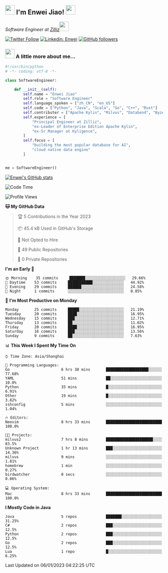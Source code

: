 <h2><img src="https://emojis.slackmojis.com/emojis/images/1531849430/4246/blob-sunglasses.gif?1531849430" width="30"/> I'm  Enwei Jiao! <img src="https://media.giphy.com/media/juBt25nT1KGys/giphy.gif" width=30> </h2>
<!-- <img align='right' src="https://media.giphy.com/media/M9gbBd9nbDrOTu1Mqx/giphy.gif" width="230"> -->
<p><em>Software Engineer at <a href="https://zilliz.com/">Zilliz</a><img src="https://media.giphy.com/media/WUlplcMpOCEmTGBtBW/giphy.gif" width="30"></em></p>

[![Twitter Follow](https://img.shields.io/twitter/follow/misteranmol?label=Follow)](https://twitter.com/intent/follow?screen_name=EnweiJiao)
[![Linkedin: Enwei](https://img.shields.io/badge/-enwei-blue?style=&logo=Linkedin&logoColor=white&link=https://www.linkedin.com/in/enwei-jiao-41192a97)](https://www.linkedin.com/in/enwei-jiao-41192a97/)
[![GitHub followers](https://img.shields.io/github/followers/jiaoew1991?label=Follow&style=social)](https://github.com/jiaoew1991)


### <img src="https://media.giphy.com/media/VgCDAzcKvsR6OM0uWg/giphy.gif" width="30"> A little more about me...  

```python
#!/usr/bin/python
# -*- coding: utf-8 -*-

class SoftwareEngineer:

    def __init__(self):
        self.name = "Enwei Jiao"
        self.role = "Software Engineer"
        self.language_spoken = ["zh_CN", "en_US"]
        self.code = ["Python", "Java", "Scala", "Go", "C++", "Rust"]
        self.contributer = ["Apache Kylin", "Milvus", "Databend", "Byzer-Lang"]
        self.experience = [
            "Principal Engineer at Zilliz",
            "ex-Leader of Enterprise Edition Apache Kylin",
            "ex-Sr Manager at Kyligence",
        ]
        self.focus = [
            "building the most popular database for AI",
            "cloud native data engine"
        ]


me = SoftwareEngineer()
```

[![Enwei's GitHub stats](https://github-readme-stats.vercel.app/api?username=jiaoew1991&count_private=true&show_icons=true)](https://github.com/jiaoew1991/jiaoew1991)

<!-- [![Top Langs](https://github-readme-stats.vercel.app/api/top-langs/?username=jiaoew1991&layout=compact)](https://github.com/jiaoew1991/jiaoew1991) -->

<!--START_SECTION:waka-->
![Code Time](http://img.shields.io/badge/Code%20Time-405%20hrs%206%20mins-blue)

![Profile Views](http://img.shields.io/badge/Profile%20Views-1-blue)

**🐱 My GitHub Data** 

> 🏆 5 Contributions in the Year 2023
 > 
> 📦 45.4 kB Used in GitHub's Storage 
 > 
> 🚫 Not Opted to Hire
 > 
> 📜 49 Public Repositories 
 > 
> 🔑 0 Private Repositories  
 > 
**I'm an Early 🐤** 

```text
🌞 Morning    35 commits     ███████░░░░░░░░░░░░░░░░░░   29.66% 
🌆 Daytime    53 commits     ███████████░░░░░░░░░░░░░░   44.92% 
🌃 Evening    29 commits     ██████░░░░░░░░░░░░░░░░░░░   24.58% 
🌙 Night      1 commits      ░░░░░░░░░░░░░░░░░░░░░░░░░   0.85%

```
📅 **I'm Most Productive on Monday** 

```text
Monday       25 commits     █████░░░░░░░░░░░░░░░░░░░░   21.19% 
Tuesday      20 commits     ████░░░░░░░░░░░░░░░░░░░░░   16.95% 
Wednesday    15 commits     ███░░░░░░░░░░░░░░░░░░░░░░   12.71% 
Thursday     13 commits     ██░░░░░░░░░░░░░░░░░░░░░░░   11.02% 
Friday       20 commits     ████░░░░░░░░░░░░░░░░░░░░░   16.95% 
Saturday     16 commits     ███░░░░░░░░░░░░░░░░░░░░░░   13.56% 
Sunday       9 commits      ██░░░░░░░░░░░░░░░░░░░░░░░   7.63%

```


📊 **This Week I Spent My Time On** 

```text
⌚︎ Time Zone: Asia/Shanghai

💬 Programming Languages: 
Go                       6 hrs 38 mins       ███████████████████░░░░░░   77.68% 
YAML                     51 mins             ██░░░░░░░░░░░░░░░░░░░░░░░   10.0% 
Python                   35 mins             █░░░░░░░░░░░░░░░░░░░░░░░░   6.91% 
Other                    19 mins             █░░░░░░░░░░░░░░░░░░░░░░░░   3.82% 
sshconfig                5 mins              ░░░░░░░░░░░░░░░░░░░░░░░░░   1.04%

🔥 Editors: 
Neovim                   8 hrs 33 mins       █████████████████████████   100.0%

🐱‍💻 Projects: 
milvus2                  7 hrs 8 mins        █████████████████████░░░░   83.5% 
Unknown Project          1 hr 13 mins        ███░░░░░░░░░░░░░░░░░░░░░░   14.36% 
milvus                   9 mins              ░░░░░░░░░░░░░░░░░░░░░░░░░   1.81% 
homebrew                 1 min               ░░░░░░░░░░░░░░░░░░░░░░░░░   0.27% 
birdwatcher              0 secs              ░░░░░░░░░░░░░░░░░░░░░░░░░   0.06%

💻 Operating System: 
Mac                      8 hrs 33 mins       █████████████████████████   100.0%

```

**I Mostly Code in Java** 

```text
Java                     5 repos             ███████░░░░░░░░░░░░░░░░░░   31.25% 
C#                       2 repos             ███░░░░░░░░░░░░░░░░░░░░░░   12.5% 
Python                   2 repos             ███░░░░░░░░░░░░░░░░░░░░░░   12.5% 
Go                       2 repos             ███░░░░░░░░░░░░░░░░░░░░░░   12.5% 
Lua                      1 repo              █░░░░░░░░░░░░░░░░░░░░░░░░   6.25%

```



 Last Updated on 06/01/2023 04:22:25 UTC
<!--END_SECTION:waka-->
